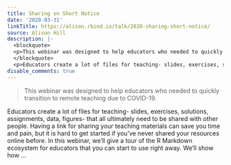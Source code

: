 ```yaml
---
title: Sharing on Short Notice
date: '2020-03-31'
linkTitle: https://alison.rbind.io/talk/2020-sharing-short-notice/
source: Alison Hill
description: |-
  <blockquote>
  <p>This webinar was designed to help educators who needed to quickly transition to remote teaching due to COVID-19.</p>
  </blockquote>
  <p>Educators create a lot of files for teaching- slides, exercises, solutions, assignments, data, figures- that all ultimately need to be shared with other people. Having a link for sharing your teaching materials can save you time and pain, but it is hard to get started if you’ve never shared your resources online before. In this webinar, we’ll give a tour of the R Markdown ecosystem for educators that you can start to use right away. We’ll show how ...
disable_comments: true
---
```

<blockquote>
<p>This webinar was designed to help educators who needed to quickly transition to remote teaching due to COVID-19.</p>
</blockquote>
<p>Educators create a lot of files for teaching- slides, exercises, solutions, assignments, data, figures- that all ultimately need to be shared with other people. Having a link for sharing your teaching materials can save you time and pain, but it is hard to get started if you’ve never shared your resources online before. In this webinar, we’ll give a tour of the R Markdown ecosystem for educators that you can start to use right away. We’ll show how ...